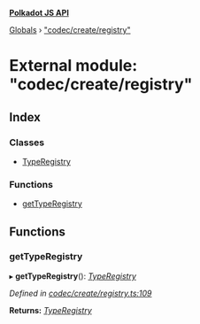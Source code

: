 **[Polkadot JS API](../README.md)**

[Globals](../globals.md) › [&quot;codec/create/registry&quot;](_codec_create_registry_.md)

# External module: "codec/create/registry"

## Index

### Classes

* [TypeRegistry](../classes/_codec_create_registry_.typeregistry.md)

### Functions

* [getTypeRegistry](_codec_create_registry_.md#gettyperegistry)

## Functions

###  getTypeRegistry

▸ **getTypeRegistry**(): *[TypeRegistry](../classes/_codec_create_registry_.typeregistry.md)*

*Defined in [codec/create/registry.ts:109](https://github.com/polkadot-js/api/blob/3720cf8/packages/types/src/codec/create/registry.ts#L109)*

**Returns:** *[TypeRegistry](../classes/_codec_create_registry_.typeregistry.md)*